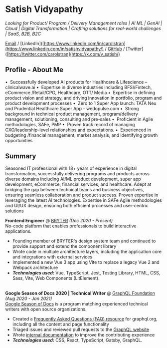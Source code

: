 # Satish Vidyapathy

_Looking for Product/ Program / Delivery Management roles | AI ML | GenAI | Cloud | Digital Transformation | Crafting solutions for real-world challenges | SaaS, B2B, B2C_ <br>

[Email](mailto:satish.vidyapathy@gmail.com) / [LinkedIn]([https://www.linkedin.com/in/carolstran](https://www.linkedin.com/in/satishvidyapathy/) / [GitHub](https://github.com/satv99/) / [Twitter]([https://twitter.com/carolstran](https://x.com/v_satish/) 

##  Profile - About Me
•  Successfully developed AI products for Healthcare & Lifescience – clinicalwave.ai
•  Expertise in diverse industries including BFSI/Fintech, eCommerce /Retail/CPG, Healthcare, OTT/ Media
•  Expertise in defining product vision and strategy, and driving innovation in portfolio, program and product development processes
•  Zero to 1 Super App launch: TATA Neu and Prudential Healthcare Super App – wedopulse.com
•  Strong background in technical product management, program/delivery management, solutioning, consulting and pre-sales
•  Proficient in Agile methodologies, SAFe, PMP
•  Proven track record of managing CXO/leadership-level relationships and expectations.
•  Experienced in budgeting /financial management, market analysis, and identifying growth opportunities


##  Summary
Seasoned IT professional with 18+ years of experience in digital transformation, successfully delivering programs and products across diverse domains including AI/ML product development, super app development, eCommerce, financial services, and healthcare. Adept at bridging the gap between technical teams and business objectives, ensuring seamless collaboration and product success. Proven expertise in leveraging the latest AI technologies. Expertise in SAFe Agile methodologies and UI/UX design, ensuring both efficient processes and user-centric solutions


**Frontend Engineer** @ [BRYTER](https://bryter.com/) _(Dec 2020 - Present)_ <br>
No-code platform that enables professionals to build interactive applications.
  - Founding member of BRYTER's design system team and continued to provide support and extend the component library
  - Wrote code in multiple architecture layers, including the application core and integrations with external services
  - Implemented a new Vue 3 app using Vite to replace a legacy Vue 2 and Webpack architecture
  - **_Technologies used:_** Vue, TypeScript, Jest, Testing Library, HTML, CSS, Sass, Vite, Web Components (LitElement).
<br><br>

**Google Season of Docs 2020 | Technical Writer** @ [GraphQL Foundation](https://foundation.graphql.org/) _(Aug 2020 - Jan 2021)_ <br>
[Google Season of Docs](https://developers.google.com/season-of-docs/docs/participants) is a program matching experienced technical writers with open source organizations.
  - Created a [Frequently Asked Questions (FAQ) resource](https://graphql.org/faq/) for graphql.org, including all the content and page functionality
  - Triaged issues and reviewed pull requests to the [GraphQL website](https://github.com/graphql/graphql.github.io/)
  - Wrote [internal documentation](https://github.com/graphql/graphql.github.io/blob/source/CONTRIBUTING.md) to improve the contributing experience
  - **_Technologies used:_** CSS, React, TypeScript, Gatsby, GraphQL.
<br><br>

